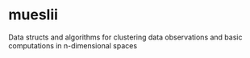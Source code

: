 # mueslii
Data structs and algorithms for clustering data observations and basic computations in n-dimensional spaces
